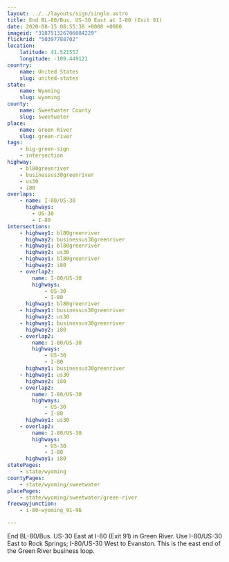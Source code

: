 ```yaml
---
layout: ../../layouts/sign/single.astro
title: End BL-80/Bus. US-30 East at I-80 (Exit 91)
date: 2020-08-15 08:55:38 +0000 +0000
imageid: "318751326706084229"
flickrid: "50397788702"
location:
    latitude: 41.521557
    longitude: -109.449121
country:
    name: United States
    slug: united-states
state:
    name: Wyoming
    slug: wyoming
county:
    name: Sweetwater County
    slug: sweetwater
place:
    name: Green River
    slug: green-river
tags:
    - big-green-sign
    - intersection
highway:
    - bl80greenriver
    - businessus30greenriver
    - us30
    - i80
overlaps:
    - name: I-80/US-30
      highways:
        - US-30
        - I-80
intersections:
    - highway1: bl80greenriver
      highway2: businessus30greenriver
    - highway1: bl80greenriver
      highway2: us30
    - highway1: bl80greenriver
      highway2: i80
    - overlap2:
        name: I-80/US-30
        highways:
            - US-30
            - I-80
      highway1: bl80greenriver
    - highway1: businessus30greenriver
      highway2: us30
    - highway1: businessus30greenriver
      highway2: i80
    - overlap2:
        name: I-80/US-30
        highways:
            - US-30
            - I-80
      highway1: businessus30greenriver
    - highway1: us30
      highway2: i80
    - overlap2:
        name: I-80/US-30
        highways:
            - US-30
            - I-80
      highway1: us30
    - overlap2:
        name: I-80/US-30
        highways:
            - US-30
            - I-80
      highway1: i80
statePages:
    - state/wyoming
countyPages:
    - state/wyoming/sweetwater
placePages:
    - state/wyoming/sweetwater/green-river
freewayjunction:
    - i-80-wyoming_91-96

---
```

End BL-80/Bus. US-30 East at I-80 (Exit 91) in Green River.  Use I-80/US-30 East to Rock Springs; I-80/US-30 West to Evanston.  This is the east end of the Green River business loop.